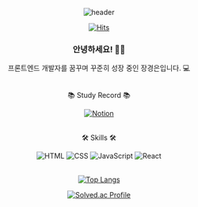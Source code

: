<div align=center>

![header](https://capsule-render.vercel.app/api?type=waving&color=0:22a6b3,100:7ed6df&height=200&section=header&text=Jang%20Kyung-eun&desc=JKyEun&descAlign=83&descAlignY=50&descSize=23&animation=fadeIn&fontSize=70&fontAlign=65&fontAlignY=30&fontColor=ecf0f1)

[![Hits](https://hits.seeyoufarm.com/api/count/incr/badge.svg?url=https%3A%2F%2Fgithub.com%2FJKyEun&count_bg=%237ED6DF&title_bg=%23686DE0&icon=github.svg&icon_color=%23FFFFFF&title=hits&edge_flat=false)](https://github.com/JKyEun)
  
### 안녕하세요! 🙇‍♂
프론트엔드 개발자를 꿈꾸며 꾸준히 성장 중인 장경은입니다. 💻  <br /><br />

📚 Study Record 📚

[![Notion](https://img.shields.io/badge/Notion-000000?style=flat&logo=Notion&logoColor=white)](https://synonymous-island-173.notion.site/Kyung-Eun-s-Study-Note-0740f1d7a11947b19dd516b01b07fd21)  <br /><br />

🛠 Skills 🛠

![HTML](https://img.shields.io/badge/HTML5-E34F26?style=flat&logo=HTML5&logoColor=white) ![CSS](https://img.shields.io/badge/CSS3-1572B6?style=flat&logo=CSS3&logoColor=white) ![JavaScript](https://img.shields.io/badge/JavaScript-F7DF1E?style=flat&logo=JavaScript&logoColor=black) ![React](https://img.shields.io/badge/React-61DAFB?style=flat&logo=React&logoColor=black)  <br /><br />

[![Top Langs](https://github-readme-stats.vercel.app/api/top-langs/?username=JKyEun&langs_count=8)](https://github.com/JKyEun/github-readme-stats)

[![Solved.ac Profile](http://mazassumnida.wtf/api/v2/generate_badge?boj=j56237)](https://solved.ac/j56237/)

</div>
